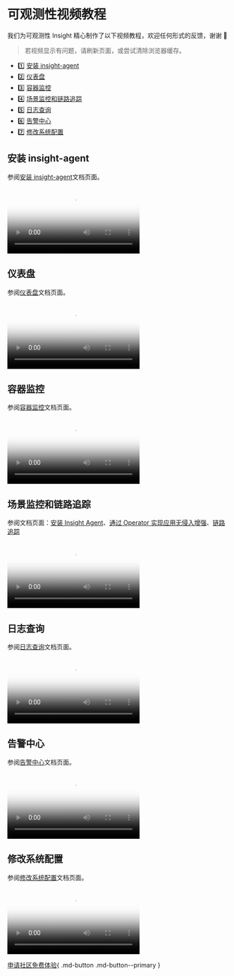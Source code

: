 # 可观测性视频教程

我们为可观测性 Insight 精心制作了以下视频教程，欢迎任何形式的反馈，谢谢 🙏

> 若视频显示有问题，请刷新页面，或尝试清除浏览器缓存。

<div class="grid cards" markdown>

- :one: [安装 insight-agent](#insight-agent)
- :two: [仪表盘](#_2)
- :three: [容器监控](#_3)
- :four: [场景监控和链路追踪](#_4)
- :five: [日志查询](#_5)
- :six: [告警中心](#_6)
- :seven: [修改系统配置](#_7)

</div>

## 安装 insight-agent

参阅[安装 insight-agent](../insight/quickstart/install/install-agent.md)文档页面。

<div class="responsive-video-container">
<video controls src="https://harbor-test2.cn-sh2.ufileos.com/docs/videos/insight-agent.mp4" preload="metadata" poster="../images/insight-agent.png"></video>
</div>

## 仪表盘

参阅[仪表盘](../insight/user-guide/dashboard/dashboard.md)文档页面。

<div class="responsive-video-container">
<video controls src="https://harbor-test2.cn-sh2.ufileos.com/docs/videos/dashboard.mp4" preload="metadata" poster="../images/insight-dashboard.png"></video>
</div>

## 容器监控

参阅[容器监控](../ghippo/user-guide/workspace/folders.md)文档页面。

<div class="responsive-video-container">
<video controls src="https://harbor-test2.cn-sh2.ufileos.com/docs/videos/container-monitor.mp4" preload="metadata" poster="../images/insight-container.png"></video>
</div>

## 场景监控和链路追踪

参阅文档页面：[安装 Insight Agent](../insight/quickstart/install/install-agent.md)、[通过 Operator 实现应用无侵入增强](../insight/quickstart/otel/operator.md)、[链路追踪](../insight/user-guide/data-query/trace.md)

<div class="responsive-video-container">
<video controls src="https://harbor-test2.cn-sh2.ufileos.com/docs/videos/trace.mp4" preload="metadata" poster="../images/insight-trace.png"></video>
</div>

## 日志查询

参阅[日志查询](../insight/user-guide/data-query/log.md)文档页面。

<div class="responsive-video-container">
<video controls src="https://harbor-test2.cn-sh2.ufileos.com/docs/videos/logs.mp4" preload="metadata" poster="../images/insight-log.png"></video>
</div>

## 告警中心

参阅[告警中心](../insight/user-guide/alert-center/alert-policy.md)文档页面。

<div class="responsive-video-container">
<video controls src="https://harbor-test2.cn-sh2.ufileos.com/docs/videos/alerts.mp4" preload="metadata" poster="../images/insight-alert.png"></video>
</div>

## 修改系统配置

参阅[修改系统配置](../insight/user-guide/system-config/modify-config.md)文档页面。

<div class="responsive-video-container">
<video controls src="https://harbor-test2.cn-sh2.ufileos.com/docs/videos/sys-config.mp4" preload="metadata" poster="../images/insight-sysconfig.png"></video>
</div>

[申请社区免费体验](../dce/license0.md){ .md-button .md-button--primary }
